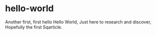 # hello-world
Another first, first hello
Hello World,
Just here to research and discover, Hopefully the first Sqarticle.
